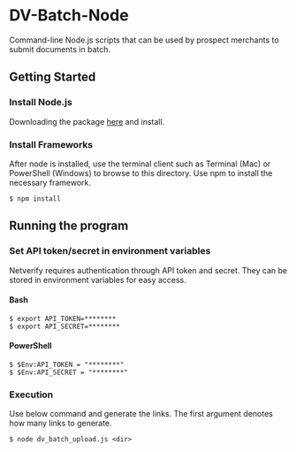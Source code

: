 # DV-Batch-Node

Command-line Node.js scripts that can be used by prospect merchants to submit documents in batch.

## Getting Started

### Install Node.js

Downloading the package [here](https://nodejs.org) and install.

### Install Frameworks

After node is installed, use the terminal client such as Terminal (Mac) or PowerShell (Windows) to browse to this directory. Use npm to install the necessary framework.

```
$ npm install
```

## Running the program

### Set API token/secret in environment variables

Netverify requires authentication through API token and secret. They can be stored in environment variables for easy access.

#### Bash
```
$ export API_TOKEN=********
$ export API_SECRET=********
```

#### PowerShell
```
$ $Env:API_TOKEN = "********"
$ $Env:API_SECRET = "********"
```

### Execution

Use below command and generate the links. The first argument denotes how many links to generate.

```
$ node dv_batch_upload.js <dir>
```

